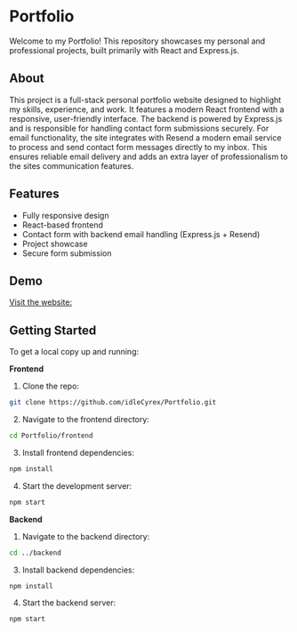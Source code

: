 # Portfolio
Welcome to my Portfolio! This repository showcases my personal and professional projects, built
primarily with React and Express.js.

## About
This project is a full-stack personal portfolio website designed to highlight my skills, experience, and
work. It features a modern React frontend with a responsive, user-friendly interface. The backend is
powered by Express.js and is responsible for handling contact form submissions securely.
For email functionality, the site integrates with Resend a modern email service to process and send
contact form messages directly to my inbox. This ensures reliable email delivery and adds an extra
layer of professionalism to the sites communication features.

## Features
- Fully responsive design
- React-based frontend
- Contact form with backend email handling (Express.js + Resend)
- Project showcase
- Secure form submission

## Demo
 [Visit the website:](https://idlee.xyz)

## Getting Started
To get a local copy up and running: 

**Frontend**

1. Clone the repo:
 ```bash
git clone https://github.com/idleCyrex/Portfolio.git
```
2. Navigate to the frontend directory:
 ```bash
cd Portfolio/frontend
```
3. Install frontend dependencies:
 ```bash
npm install
```
4. Start the development server:
 ```bash
npm start
```

**Backend**

1. Navigate to the backend directory:
 ```bash
cd ../backend
```
3. Install backend dependencies:
 ```bash
npm install
```
4. Start the backend server:
 ```bash
 npm start
```
